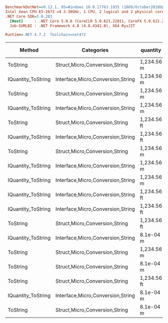 ``` ini

BenchmarkDotNet=v0.12.1, OS=Windows 10.0.17763.1935 (1809/October2018Update/Redstone5)
Intel Xeon CPU E5-2673 v4 2.30GHz, 1 CPU, 2 logical and 2 physical cores
.NET Core SDK=5.0.203
  [Host]     : .NET Core 5.0.6 (CoreCLR 5.0.621.22011, CoreFX 5.0.621.22011), X64 RyuJIT
  Job-SUMLBI : .NET Framework 4.8 (4.8.4341.0), X64 RyuJIT

Runtime=.NET 4.7.2  Toolchain=net472  

```
|             Method |                        Categories |    quantity | format | culture |       Mean |    Error |   StdDev |   StdErr |        Min |        Max |     Median |  Gen 0 | Gen 1 | Gen 2 | Allocated |
|------------------- |---------------------------------- |------------ |------- |-------- |-----------:|---------:|---------:|---------:|-----------:|-----------:|-----------:|-------:|------:|------:|----------:|
|           ToString |    Struct,Micro,Conversion,String |  1,234.56 m |      a |         |   736.5 ns | 11.82 ns |  9.87 ns |  2.74 ns |   708.6 ns |   749.8 ns |   738.4 ns | 0.1097 |     - |     - |     714 B |
| IQuantity_ToString | Interface,Micro,Conversion,String |  1,234.56 m |      a |         |   748.0 ns | 14.36 ns | 13.44 ns |  3.47 ns |   731.2 ns |   768.3 ns |   745.0 ns | 0.1097 |     - |     - |     714 B |
|           ToString |    Struct,Micro,Conversion,String |  1,234.56 m |      v |         | 1,004.9 ns | 19.46 ns | 19.98 ns |  4.85 ns |   972.8 ns | 1,045.5 ns | 1,000.9 ns | 0.0267 |     - |     - |     217 B |
| IQuantity_ToString | Interface,Micro,Conversion,String |  1,234.56 m |      v |         | 1,015.6 ns | 20.03 ns | 19.67 ns |  4.92 ns |   972.7 ns | 1,052.6 ns | 1,020.1 ns | 0.0267 |     - |     - |     217 B |
|           ToString |    Struct,Micro,Conversion,String | 1,234.56 ft |     a2 |         | 1,046.9 ns | 18.95 ns | 17.73 ns |  4.58 ns | 1,023.6 ns | 1,084.1 ns | 1,042.9 ns | 0.1144 |     - |     - |     762 B |
| IQuantity_ToString | Interface,Micro,Conversion,String | 1,234.56 ft |     a2 |         | 1,067.2 ns | 17.94 ns | 16.78 ns |  4.33 ns | 1,036.2 ns | 1,086.2 ns | 1,071.6 ns | 0.1144 |     - |     - |     762 B |
|           ToString |    Struct,Micro,Conversion,String |  1,234.56 m |     f2 |         | 2,264.7 ns | 41.42 ns | 36.72 ns |  9.81 ns | 2,183.4 ns | 2,309.3 ns | 2,273.9 ns | 0.1526 |     - |     - |    1051 B |
| IQuantity_ToString | Interface,Micro,Conversion,String |  1,234.56 m |     f2 |         | 2,347.6 ns | 45.33 ns | 46.55 ns | 11.29 ns | 2,247.1 ns | 2,423.5 ns | 2,353.7 ns | 0.1526 |     - |     - |    1051 B |
| IQuantity_ToString | Interface,Micro,Conversion,String |  1,234.56 m |      ? |         | 2,632.8 ns | 50.88 ns | 66.16 ns | 13.51 ns | 2,508.2 ns | 2,775.6 ns | 2,629.0 ns | 0.1869 |     - |     - |    1276 B |
| IQuantity_ToString | Interface,Micro,Conversion,String | 1,234.56 ft |      ? |   ru-RU | 2,640.4 ns | 41.12 ns | 36.45 ns |  9.74 ns | 2,575.6 ns | 2,704.3 ns | 2,641.5 ns | 0.1907 |     - |     - |    1284 B |
| IQuantity_ToString | Interface,Micro,Conversion,String | 1,234.56 ft |      ? |         | 2,717.6 ns | 47.63 ns | 42.22 ns | 11.28 ns | 2,640.5 ns | 2,805.6 ns | 2,719.0 ns | 0.1869 |     - |     - |    1276 B |
|           ToString |    Struct,Micro,Conversion,String | 1,234.56 ft |      ? |   ru-RU | 2,735.9 ns | 51.49 ns | 48.16 ns | 12.44 ns | 2,656.8 ns | 2,821.1 ns | 2,736.2 ns | 0.1907 |     - |     - |    1284 B |
| IQuantity_ToString | Interface,Micro,Conversion,String |   8.1e-04 m |      ? |         | 2,813.3 ns | 55.65 ns | 70.38 ns | 14.67 ns | 2,716.8 ns | 2,968.0 ns | 2,803.0 ns | 0.1907 |     - |     - |    1284 B |
|           ToString |    Struct,Micro,Conversion,String |  1,234.56 m |      ? |         | 2,847.2 ns | 55.15 ns | 59.01 ns | 13.91 ns | 2,748.3 ns | 2,970.0 ns | 2,839.7 ns | 0.1869 |     - |     - |    1276 B |
|           ToString |    Struct,Micro,Conversion,String |   8.1e-04 m |      ? |         | 2,860.7 ns | 56.19 ns | 66.89 ns | 14.60 ns | 2,721.2 ns | 2,980.2 ns | 2,867.5 ns | 0.1907 |     - |     - |    1284 B |
|           ToString |    Struct,Micro,Conversion,String | 1,234.56 ft |      ? |         | 2,903.6 ns | 44.29 ns | 39.26 ns | 10.49 ns | 2,850.4 ns | 2,984.7 ns | 2,888.7 ns | 0.1869 |     - |     - |    1276 B |
| IQuantity_ToString | Interface,Micro,Conversion,String |   8.1e-04 m |     s4 |         | 3,004.7 ns | 57.35 ns | 63.74 ns | 14.62 ns | 2,917.5 ns | 3,124.3 ns | 2,986.8 ns | 0.1984 |     - |     - |    1340 B |
|           ToString |    Struct,Micro,Conversion,String |   8.1e-04 m |     s4 |         | 3,096.8 ns | 60.75 ns | 62.39 ns | 15.13 ns | 2,979.1 ns | 3,199.7 ns | 3,084.6 ns | 0.1984 |     - |     - |    1340 B |
